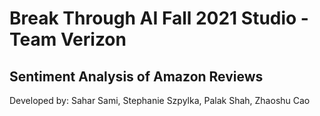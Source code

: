# Break Through AI Fall 2021 Studio - Team Verizon
## Sentiment Analysis of Amazon Reviews
Developed by: Sahar Sami, Stephanie Szpylka, Palak Shah, Zhaoshu Cao
